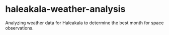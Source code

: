 # haleakala-weather-analysis
Analyzing weather data for Haleakala to determine the best month for space observations.
